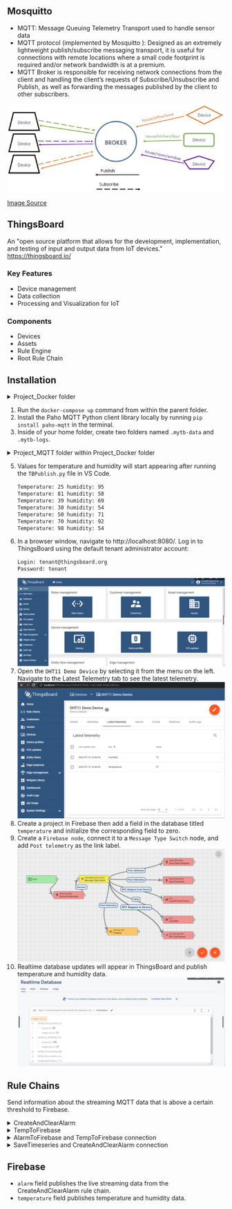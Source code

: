## Mosquitto
* MQTT: Message Queuing Telemetry Transport used to handle sensor data
* MQTT protocol (implemented by
Mosquitto ): Designed as an extremely lightweight publish/subscribe messaging
transport, it is useful for connections with remote locations where a small code footprint is required and/or network
bandwidth is at a premium.
* MQTT Broker is responsible for receiving network connections from the client and handling the client’s requests of
Subscribe/Unsubscribe and Publish, as well as forwarding the messages published by the client to other subscribers.
<p align="center">
  <img src="https://github.com/jlstewart12/Analyzing-Live-Streaming-Data-Using-ThingsBoard/blob/main/images/mqtt.png"> 
</p>
<a href="https://randomnerdtutorials.com/what-is-mqtt-and-how-it-works/" target ="_blank">Image Source</a>

## ThingsBoard
An "open source platform that allows for the development, implementation, and testing of input
and output data from IoT devices."  
https://thingsboard.io/
### Key Features
- Device management
- Data collection
- Processing and Visualization for IoT
### Components
- Devices
- Assets
- Rule Engine
- Root Rule Chain

## Installation

<details><summary>Project_Docker folder</summary>
<p align="center">
  <img src="https://github.com/jlstewart12/Analyzing-Live-Streaming-Data-Using-ThingsBoard/blob/main/images/24P11.png">
</p>
</details>

1. Run the ```docker-compose up``` command from within the parent folder.
2. Install the Paho MQTT Python client library locally by running ```pip install paho-mqtt``` in the terminal.
3. Inside of your home folder, create two folders named ```.mytb-data``` and ```.mytb-logs```.

<details><summary>Project_MQTT folder within Project_Docker folder</summary>
<p>

![](https://github.com/jlstewart12/Analyzing-Live-Streaming-Data-Using-ThingsBoard/blob/main/images/24P13.png)

</p>
</details>

5. Values for temperature and humidity will start appearing after running the ```TBPublish.py``` file in VS Code.
    ```
    Temperature: 25 humidity: 95
    Temperature: 81 humidity: 58
    Temperature: 39 humidity: 69
    Temperature: 30 humidity: 54
    Temperature: 50 humidity: 71
    Temperature: 70 humidity: 92
    Temperature: 98 humidity: 54
    ```
6. In a browser window, navigate to http://localhost:8080/. Log in to ThingsBoard using the default tenant administrator account:
    ```
    Login: tenant@thingsboard.org
    Password: tenant
    ```
    ![](https://github.com/jlstewart12/Analyzing-Live-Streaming-Data-Using-ThingsBoard/blob/main/images/TBpage.png)
7. Open the ```DHT11 Demo Device``` by selecting it from the menu on the left. Navigate to the Latest Telemetry tab to see the latest telemetry.
    ![](https://github.com/jlstewart12/Analyzing-Live-Streaming-Data-Using-ThingsBoard/blob/main/images/latest_telemetry.png)
8.  Create a project in Firebase then add a field in the database titled ```temperature``` and initialize the corresponding field to zero.
9. Create a ```Firebase node```, connect it to a ```Message Type Switch``` node, and add ```Post telemetry``` as the link label.
    ![](https://github.com/jlstewart12/Analyzing-Live-Streaming-Data-Using-ThingsBoard/blob/main/images/nodes.png)
10. Realtime database updates will appear in ThingsBoard and publish temperature and humidity data.
    ![](https://github.com/jlstewart12/Analyzing-Live-Streaming-Data-Using-ThingsBoard/blob/main/images/realtime_db.png)
## Rule Chains
Send information about the streaming MQTT data that is above a certain threshold to Firebase.

<details><summary>CreateAndClearAlarm</summary>
<p>

![](https://github.com/jlstewart12/Analyzing-Live-Streaming-Data-Using-ThingsBoard/blob/main/images/CreateAndClearAlarms.png)

</p>
</details>

<details><summary>TempToFirebase</summary>
<p>

![](https://github.com/jlstewart12/Analyzing-Live-Streaming-Data-Using-ThingsBoard/blob/main/images/TempToFirebase.png)

</p>
</details>

<details><summary>AlarmToFirebase and TempToFirebase connection</summary>
<p>

![](https://github.com/jlstewart12/Analyzing-Live-Streaming-Data-Using-ThingsBoard/blob/main/images/NodeConnections.png)

</p>
</details>

<details><summary>SaveTimeseries and CreateAndClearAlarm connection</summary>
<p>

![](https://github.com/jlstewart12/Analyzing-Live-Streaming-Data-Using-ThingsBoard/blob/main/images/SaveTimeseriesAndCreateAndClearAlarm.png)

</p>
</details>

## Firebase
* ```alarm``` field publishes the live streaming data from the CreateAndClearAlarm rule chain.
* ```temperature``` field publishes temperature and humidity data.
